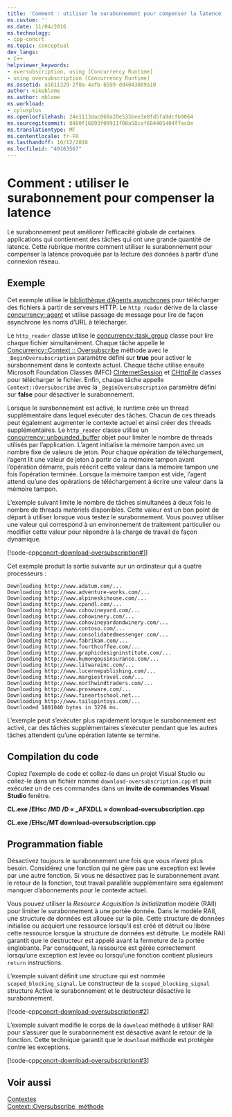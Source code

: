 ```yaml
---
title: 'Comment : utiliser le surabonnement pour compenser la latence | Microsoft Docs'
ms.custom: ''
ms.date: 11/04/2016
ms.technology:
- cpp-concrt
ms.topic: conceptual
dev_langs:
- C++
helpviewer_keywords:
- oversubscription, using [Concurrency Runtime]
- using oversubscription [Concurrency Runtime]
ms.assetid: a1011329-2f0a-4afb-b599-dd4043009a10
author: mikeblome
ms.author: mblome
ms.workload:
- cplusplus
ms.openlocfilehash: 24e1113dac068a20e535bee3e8fd5fa9dcfb9064
ms.sourcegitcommit: 8480f16893f09911f08a58caf684405404f7ac8e
ms.translationtype: MT
ms.contentlocale: fr-FR
ms.lasthandoff: 10/12/2018
ms.locfileid: "49163567"
---
```

# <a name="how-to-use-oversubscription-to-offset-latency"></a>Comment : utiliser le surabonnement pour compenser la latence

Le surabonnement peut améliorer l’efficacité globale de certaines applications qui contiennent des tâches qui ont une grande quantité de latence. Cette rubrique montre comment utiliser le surabonnement pour compenser la latence provoquée par la lecture des données à partir d’une connexion réseau.

## <a name="example"></a>Exemple

Cet exemple utilise le [bibliothèque d’Agents asynchrones](../../parallel/concrt/asynchronous-agents-library.md) pour télécharger des fichiers à partir de serveurs HTTP. Le `http_reader` dérive de la classe [concurrency::agent](../../parallel/concrt/reference/agent-class.md) et utilise passage de message pour lire de façon asynchrone les noms d’URL à télécharger.

Le `http_reader` classe utilise le [concurrency::task_group](reference/task-group-class.md) classe pour lire chaque fichier simultanément. Chaque tâche appelle le [Concurrency::Context :: Oversubscribe](reference/context-class.md#oversubscribe) méthode avec le `_BeginOversubscription` paramètre défini sur **true** pour activer le surabonnement dans le contexte actuel. Chaque tâche utilise ensuite Microsoft Foundation Classes (MFC) [CInternetSession](../../mfc/reference/cinternetsession-class.md) et [CHttpFile](../../mfc/reference/chttpfile-class.md) classes pour télécharger le fichier. Enfin, chaque tâche appelle `Context::Oversubscribe` avec la `_BeginOversubscription` paramètre défini sur **false** pour désactiver le surabonnement.

Lorsque le surabonnement est activé, le runtime crée un thread supplémentaire dans lequel exécuter des tâches. Chacun de ces threads peut également augmenter le contexte actuel et ainsi créer des threads supplémentaires. Le `http_reader` classe utilise un [concurrency::unbounded_buffer](reference/unbounded-buffer-class.md) objet pour limiter le nombre de threads utilisés par l’application. L’agent initialise la mémoire tampon avec un nombre fixe de valeurs de jeton. Pour chaque opération de téléchargement, l’agent lit une valeur de jeton à partir de la mémoire tampon avant l’opération démarre, puis réécrit cette valeur dans la mémoire tampon une fois l’opération terminée. Lorsque la mémoire tampon est vide, l’agent attend qu’une des opérations de téléchargement à écrire une valeur dans la mémoire tampon.

L’exemple suivant limite le nombre de tâches simultanées à deux fois le nombre de threads matériels disponibles. Cette valeur est un bon point de départ à utiliser lorsque vous testez le surabonnement. Vous pouvez utiliser une valeur qui correspond à un environnement de traitement particulier ou modifier cette valeur pour répondre à la charge de travail de façon dynamique.

[!code-cpp[concrt-download-oversubscription#1](../../parallel/concrt/codesnippet/cpp/how-to-use-oversubscription-to-offset-latency_1.cpp)]

Cet exemple produit la sortie suivante sur un ordinateur qui a quatre processeurs :

```Output
Downloading http://www.adatum.com/...
Downloading http://www.adventure-works.com/...
Downloading http://www.alpineskihouse.com/...
Downloading http://www.cpandl.com/...
Downloading http://www.cohovineyard.com/...
Downloading http://www.cohowinery.com/...
Downloading http://www.cohovineyardandwinery.com/...
Downloading http://www.contoso.com/...
Downloading http://www.consolidatedmessenger.com/...
Downloading http://www.fabrikam.com/...
Downloading http://www.fourthcoffee.com/...
Downloading http://www.graphicdesigninstitute.com/...
Downloading http://www.humongousinsurance.com/...
Downloading http://www.litwareinc.com/...
Downloading http://www.lucernepublishing.com/...
Downloading http://www.margiestravel.com/...
Downloading http://www.northwindtraders.com/...
Downloading http://www.proseware.com/...
Downloading http://www.fineartschool.net...
Downloading http://www.tailspintoys.com/...
Downloaded 1801040 bytes in 3276 ms.
```

L’exemple peut s’exécuter plus rapidement lorsque le surabonnement est activé, car des tâches supplémentaires s’exécuter pendant que les autres tâches attendent qu’une opération latente se termine.

## <a name="compiling-the-code"></a>Compilation du code

Copiez l’exemple de code et collez-le dans un projet Visual Studio ou collez-le dans un fichier nommé `download-oversubscription.cpp` et puis exécutez un de ces commandes dans un **invite de commandes Visual Studio** fenêtre.

**CL.exe /EHsc /MD /D « _AFXDLL » download-oversubscription.cpp**

**CL.exe /EHsc/MT download-oversubscription.cpp**

## <a name="robust-programming"></a>Programmation fiable

Désactivez toujours le surabonnement une fois que vous n’avez plus besoin. Considérez une fonction qui ne gère pas une exception est levée par une autre fonction. Si vous ne désactivez pas le surabonnement avant le retour de la fonction, tout travail parallèle supplémentaire sera également manquer d’abonnements pour le contexte actuel.

Vous pouvez utiliser la *Resource Acquisition Is Initialization* modèle (RAII) pour limiter le surabonnement à une portée donnée. Dans le modèle RAII, une structure de données est allouée sur la pile. Cette structure de données initialise ou acquiert une ressource lorsqu’il est créé et détruit ou libère cette ressource lorsque la structure de données est détruite. Le modèle RAII garantit que le destructeur est appelé avant la fermeture de la portée englobante. Par conséquent, la ressource est gérée correctement lorsqu’une exception est levée ou lorsqu’une fonction contient plusieurs `return` instructions.

L’exemple suivant définit une structure qui est nommée `scoped_blocking_signal`. Le constructeur de la `scoped_blocking_signal` structure Active le surabonnement et le destructeur désactive le surabonnement.

[!code-cpp[concrt-download-oversubscription#2](../../parallel/concrt/codesnippet/cpp/how-to-use-oversubscription-to-offset-latency_2.cpp)]

L’exemple suivant modifie le corps de la `download` méthode à utiliser RAII pour s’assurer que le surabonnement est désactivé avant le retour de la fonction. Cette technique garantit que le `download` méthode est protégée contre les exceptions.

[!code-cpp[concrt-download-oversubscription#3](../../parallel/concrt/codesnippet/cpp/how-to-use-oversubscription-to-offset-latency_3.cpp)]

## <a name="see-also"></a>Voir aussi

[Contextes](../../parallel/concrt/contexts.md)<br/>
[Context::Oversubscribe, méthode](reference/context-class.md#oversubscribe)

